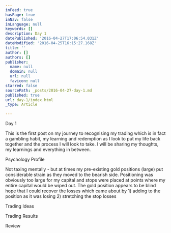 ```yaml
---
inFeed: true
hasPage: true
inNav: false
inLanguage: null
keywords: []
description: Day 1
datePublished: '2016-04-27T17:06:54.031Z'
dateModified: '2016-04-25T16:15:27.168Z'
title: ''
author: []
authors: []
publisher:
  name: null
  domain: null
  url: null
  favicon: null
starred: false
sourcePath: _posts/2016-04-27-day-1.md
published: true
url: day-1/index.html
_type: Article

---
```

Day 1

This is the first post on my journey to recognising my trading which is in fact a gambling habit, my learning and redemption as I look to put my life back together and the process I will look to take. I will be sharing my thoughts, my learnings and everything in between.

Psychology Profile

Not taxing mentally - but at times my pre-existing gold positions (large) put considerable strain as they moved to the bearish side. Positioning was obviously too large for my capital and stops were placed at points where my entire capital would be wiped out. The gold position appears to be blind hope that I could recover the losses which came about by 1) adding to the position as it was losing 2) stretching the stop losses

Trading Ideas

Trading Results

Review